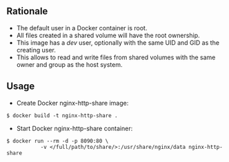 ## Rationale

* The default user in a Docker container is root.
* All files created in a shared volume will have the root ownership.
* This image has a *dev* user, optionally with the same UID and GID as the creating user.
* This allows to read and write files from shared volumes with the same owner and group as the host system.


## Usage

* Create Docker nginx-http-share image:

```
$ docker build -t nginx-http-share .
```

* Start Docker nginx-http-share container:

```
$ docker run --rm -d -p 8090:80 \
           -v </full/path/to/share/>:/usr/share/nginx/data nginx-http-share
```
